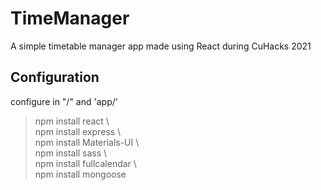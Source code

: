 # TimeManager
 A simple timetable manager app made using React during CuHacks 2021


## Configuration  

configure in "/" and 'app/'  

> npm install react \  
> npm install express \  
> npm install Materials-UI \  
> npm install sass \  
> npm install fullcalendar \  
> npm install mongoose  
